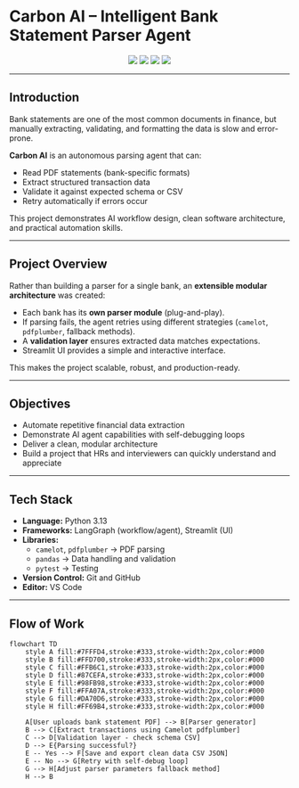 # Carbon AI – Intelligent Bank Statement Parser Agent

<p align="center">
  <img src="https://img.shields.io/badge/Python-3.13-blue?style=for-the-badge&logo=python" />
  <img src="https://img.shields.io/badge/Framework-LangGraph%20%7C%20Streamlit-green?style=for-the-badge" />
  <img src="https://img.shields.io/badge/Status-Completed-success?style=for-the-badge" />
  <img src="https://img.shields.io/badge/Focus-AI%20and%20Automation-orange?style=for-the-badge" />
</p>

---

## Introduction  

Bank statements are one of the most common documents in finance, but manually extracting, validating, and formatting the data is slow and error-prone.  

**Carbon AI** is an autonomous parsing agent that can:  

- Read PDF statements (bank-specific formats)  
- Extract structured transaction data  
- Validate it against expected schema or CSV  
- Retry automatically if errors occur  

This project demonstrates AI workflow design, clean software architecture, and practical automation skills.

---

## Project Overview  

Rather than building a parser for a single bank, an **extensible modular architecture** was created:  

- Each bank has its **own parser module** (plug-and-play).  
- If parsing fails, the agent retries using different strategies (`camelot`, `pdfplumber`, fallback methods).  
- A **validation layer** ensures extracted data matches expectations.  
- Streamlit UI provides a simple and interactive interface.  

This makes the project scalable, robust, and production-ready.

---

## Objectives  

- Automate repetitive financial data extraction  
- Demonstrate AI agent capabilities with self-debugging loops  
- Deliver a clean, modular architecture  
- Build a project that HRs and interviewers can quickly understand and appreciate  

---

## Tech Stack  

- **Language:** Python 3.13  
- **Frameworks:** LangGraph (workflow/agent), Streamlit (UI)  
- **Libraries:**  
  - `camelot`, `pdfplumber` → PDF parsing  
  - `pandas` → Data handling and validation  
  - `pytest` → Testing  
- **Version Control:** Git and GitHub  
- **Editor:** VS Code  

---

## Flow of Work  

```mermaid
flowchart TD
    style A fill:#7FFFD4,stroke:#333,stroke-width:2px,color:#000
    style B fill:#FFD700,stroke:#333,stroke-width:2px,color:#000
    style C fill:#FFB6C1,stroke:#333,stroke-width:2px,color:#000
    style D fill:#87CEFA,stroke:#333,stroke-width:2px,color:#000
    style E fill:#98FB98,stroke:#333,stroke-width:2px,color:#000
    style F fill:#FFA07A,stroke:#333,stroke-width:2px,color:#000
    style G fill:#DA70D6,stroke:#333,stroke-width:2px,color:#000
    style H fill:#FF69B4,stroke:#333,stroke-width:2px,color:#000

    A[User uploads bank statement PDF] --> B[Parser generator]
    B --> C[Extract transactions using Camelot pdfplumber]
    C --> D[Validation layer - check schema CSV]
    D --> E{Parsing successful?}
    E -- Yes --> F[Save and export clean data CSV JSON]
    E -- No --> G[Retry with self-debug loop]
    G --> H[Adjust parser parameters fallback method]
    H --> B

